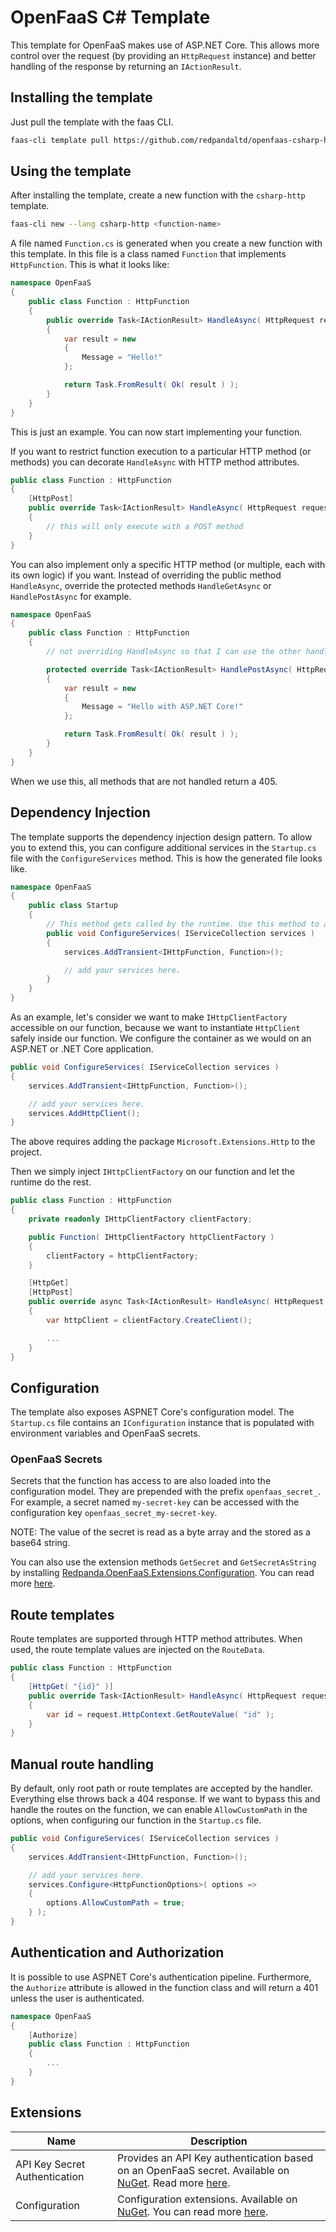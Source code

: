 # OpenFaaS C# Template

This template for OpenFaaS makes use of ASP.NET Core. This allows more control over the request (by providing an `HttpRequest` instance) and better handling of the response by returning an `IActionResult`.

## Installing the template

Just pull the template with the faas CLI.

```bash
faas-cli template pull https://github.com/redpandaltd/openfaas-csharp-http-template
```

## Using the template

After installing the template, create a new function with the `csharp-http` template.

```bash
faas-cli new --lang csharp-http <function-name>
```

A file named `Function.cs` is generated when you create a new function with this template. In this file is a class named `Function` that implements `HttpFunction`. This is what it looks like:

``` csharp
namespace OpenFaaS
{
    public class Function : HttpFunction
    {
        public override Task<IActionResult> HandleAsync( HttpRequest request )
        {
            var result = new
            {
                Message = "Hello!"
            };

            return Task.FromResult( Ok( result ) );
        }
    }
}
```

This is just an example. You can now start implementing your function.

If you want to restrict function execution to a particular HTTP method (or methods) you can decorate `HandleAsync` with HTTP method attributes.

```csharp
public class Function : HttpFunction
{
    [HttpPost]
    public override Task<IActionResult> HandleAsync( HttpRequest request )
    {
        // this will only execute with a POST method
    }
}
```

You can also implement only a specific HTTP method (or multiple, each with its own logic) if you want. Instead of overriding the public method `HandleAsync`, override the protected methods `HandleGetAsync` or `HandlePostAsync` for example.

``` csharp
namespace OpenFaaS
{
    public class Function : HttpFunction
    {
        // not overriding HandleAsync so that I can use the other handlers

        protected override Task<IActionResult> HandlePostAsync( HttpRequest request )
        {
            var result = new
            {
                Message = "Hello with ASP.NET Core!"
            };

            return Task.FromResult( Ok( result ) );
        }
    }
}
```

When we use this, all methods that are not handled return a 405.

## Dependency Injection

The template supports the dependency injection design pattern. To allow you to extend this, you can configure additional services in the `Startup.cs` file with the `ConfigureServices` method. This is how the generated file looks like.

```csharp
namespace OpenFaaS
{
    public class Startup
    {
        // This method gets called by the runtime. Use this method to add services to the container.
        public void ConfigureServices( IServiceCollection services )
        {
            services.AddTransient<IHttpFunction, Function>();

            // add your services here.
        }
    }
}
```

As an example, let's consider we want to make `IHttpClientFactory` accessible on our function, because we want to instantiate `HttpClient` safely inside our function. We configure the container as we would on an ASP.NET or .NET Core application.

```csharp
public void ConfigureServices( IServiceCollection services )
{
    services.AddTransient<IHttpFunction, Function>();

    // add your services here.
    services.AddHttpClient();
}
```

The above requires adding the package `Microsoft.Extensions.Http` to the project.

Then we simply inject `IHttpClientFactory` on our function and let the runtime do the rest.

```csharp
public class Function : HttpFunction
{
    private readonly IHttpClientFactory clientFactory;

    public Function( IHttpClientFactory httpClientFactory )
    {
        clientFactory = httpClientFactory;
    }

    [HttpGet]
    [HttpPost]
    public override async Task<IActionResult> HandleAsync( HttpRequest request )
    {
        var httpClient = clientFactory.CreateClient();

        ...
    }
}
```

## Configuration

The template also exposes ASPNET Core's configuration model. The `Startup.cs` file contains an `IConfiguration` instance that is populated with environment variables and OpenFaaS secrets.

### OpenFaaS Secrets

Secrets that the function has access to are also loaded into the configuration model. They are prepended with the prefix `openfaas_secret_`. For example, a secret named `my-secret-key` can be accessed with the configuration key `openfaas_secret_my-secret-key`.

NOTE: The value of the secret is read as a byte array and the stored as a base64 string.

You can also use the extension methods `GetSecret` and `GetSecretAsString` by installing [Redpanda.OpenFaaS.Extensions.Configuration](https://www.nuget.org/packages/Redpanda.OpenFaaS.Extensions.Configuration/). You can read more [here](https://github.com/redpandaltd/openfaas-configuration-extensions/blob/master/README.md).

## Route templates

Route templates are supported through HTTP method attributes. When used, the route template values are injected on the `RouteData`.

```csharp
public class Function : HttpFunction
{
    [HttpGet( "{id}" )]
    public override Task<IActionResult> HandleAsync( HttpRequest request )
    {
        var id = request.HttpContext.GetRouteValue( "id" );
    }
}
```

## Manual route handling

By default, only root path or route templates are accepted by the handler. Everything else throws back a 404 response. If we want to bypass this and handle the routes on the function, we can enable `AllowCustomPath` in the options, when configuring our function in the `Startup.cs` file.

```csharp
public void ConfigureServices( IServiceCollection services )
{
    services.AddTransient<IHttpFunction, Function>();

    // add your services here.
    services.Configure<HttpFunctionOptions>( options =>
    {
        options.AllowCustomPath = true;
    } );
}
```

## Authentication and Authorization

It is possible to use ASPNET Core's authentication pipeline. Furthermore, the `Authorize` attribute is allowed in the function class and will return a 401 unless the user is authenticated.

```csharp
namespace OpenFaaS
{
    [Authorize]
    public class Function : HttpFunction
    {
        ...
    }
}
```

## Extensions

|Name|Description|
|---|---|
|API Key Secret Authentication|Provides an API Key authentication based on an OpenFaaS secret. Available on [NuGet](https://www.nuget.org/packages/Redpanda.OpenFaaS.Extensions.Authentication/). Read more [here](https://github.com/redpandaltd/openfaas-authentication-extensions/blob/master/README.md).|
|Configuration|Configuration extensions. Available on [NuGet](https://www.nuget.org/packages/Redpanda.OpenFaaS.Extensions.Configuration/). You can read more [here](https://github.com/redpandaltd/openfaas-configuration-extensions/blob/master/README.md).|
